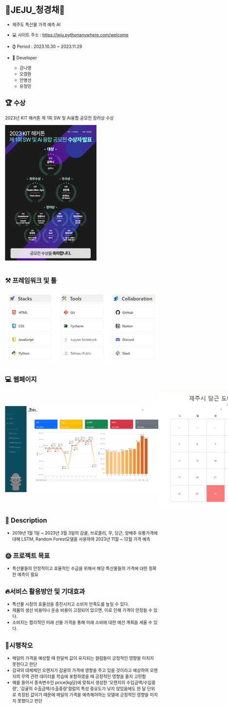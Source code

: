 # 🍊JEJU_청경채🥕
- 제주도 특산물 가격 예측 AI

  
- 💻 사이트 주소 : https://jeju.pythonanywhere.com/welcome


- ⌚ Period : 2023.10.30 ~ 2023.11.29


- 🌴 Developer
  - 강나영
  - 오영환
  - 안병선
  - 유정민


## 🏆 수상
<div>
  <p>2023년 KIT 해커톤 제 1회 SW 및 Ai융합 공모전 장려상 수상</p>
  <img src="공모전 수상내역.png" width = "300">
</div> 
</br>


## ⚒️ 프레임워크 및 툴
<img src="프레임워크 및 툴.png" width = "1000">



## 💻 웹페이지
<div style="display : flex; align-items : center;">
  <img src="홈페이지 가격 변동 이미지.png" alt = "홈페이지 가격 변동 이미지" width = "1000">
  </br>
  <img src="도매가 가격 달력 이미지.png" alt = "도매가 가격 달력" width = "500" style = "margin-right: 10px;">
  <img src="특산품 예상 금액 이미지.png" alt = "특산품 예상 금액 이미지" width = "400">
</div>



## 📖 Description
- 2019년 1월 1일 ~ 2023년 3월 3일의 감귤, 브로콜리, 무, 당근, 양배추 유통가격에 대해 LSTM, Random Forest모델을 사용하여 2023년 11월 ~ 12월 가격 예측


## 🌞 프로젝트 목표
- 특산물들의 안정적이고 효율적인 수급을 위해서 해당 특산물들의 가격에 대한 정확한 예측이 필요


## 🔥서비스 활용방안 및 기대효과
- 특산물 시장의 효율성을 증진시키고 소비자 만족도를 높일 수 있다.
- 제품의 생산 비용이나 운송 비용이 고정되어 있으면, 이로 인해 가격이 안정될 수 있다.
- 소비자는 합리적인 미래 선물 가격을 통해 미래 소비에 대한 예산 계획을 세울 수 있다.


## 🏃시행착오
- 매일의 가격을 예상할 때 한달씩 값이 유지되는 컬럼들이 긍정적인 영향을 미치지 못한다고 판단
- 감귝의 대체제인 오렌지가 감귤의 가격에 영향을 주고 있을 것이라고 예상하여 오렌지의 무역 관련 데이터를 학습에 포함하였을 때 긍정적인 영향을 줄지 고민함
- 예를 들어서 종속변수인 price(kg당)에 맞춰서 생성한 '오렌지의 수입금액/수입중량', '감귤의 수출금액/수출중량'컬럼의 특성 중요도가 낮지 않았음에도 한 달 단위로 측정된 값이기 때문에 매일의 가격을 예측해야하는 모델에 긍정적인 영향을 미치지 못했다고 판단
